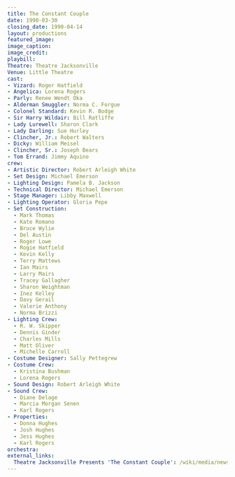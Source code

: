 ```yaml
---
title: The Constant Couple
date: 1990-03-30
closing_date: 1990-04-14
layout: productions
featured_image:
image_caption:
image_credit:
playbill:
Theatre: Theatre Jacksonville
Venue: Little Theatre
cast:
- Vizard: Roger Hatfield
- Angelica: Lorena Rogers
- Parly: Renee Wendt Oka
- Alderman Smuggler: Norma C. Forgue
- Colonel Standard: Kevin R. Bodge
- Sir Harry Wildair: Bill Ratliffe
- Lady Lurewell: Sharon Clark
- Lady Darling: Sue Hurley
- Clincher, Jr.: Robert Walters
- Dicky: William Meisel
- Clincher, Sr.: Joseph Bears
- Tom Errand: Jimmy Aquino
crew:
- Artistic Director: Robert Arleigh White
- Set Design: Michael Emerson
- Lighting Design: Pamela B. Jackson
- Technical Director: Michael Emerson
- Stage Manager: Libby Maxwell
- Lighting Operator: Gloria Pepe
- Set Construction:
  - Mark Thomas
  - Kate Romano
  - Bruce Wylie
  - Del Austin
  - Roger Lowe
  - Rogie Hatfield
  - Kevin Kelly
  - Terry Mattews
  - Ian Mairs
  - Larry Mairs
  - Tracey Gallagher
  - Sharon Weightman
  - Inez Kelley
  - Davy Gerail
  - Valerie Anthony
  - Norma Brizzi
- Lighting Crew:
  - R. W. Skipper
  - Dennis Ginder
  - Charles Mills
  - Matt Oliver
  - Michelle Carroll
- Costume Designer: Sally Pettegrew
- Costume Crew:
  - Kristina Bushman
  - Lorena Rogers
- Sound Design: Robert Arleigh White
- Sound Crew:
  - Diane Delage
  - Marcia Morgan Senen
  - Karl Rogers
- Properties:
  - Donna Hughes
  - Josh Hughes
  - Jess Hughes
  - Karl Rogers
orchestra:
external_links:
  Theatre Jacksonville Presents 'The Constant Couple': /wiki/media/news/1990_The_Constant_Couple_First_Coast_Entertainer.jpeg
---
```

